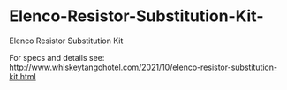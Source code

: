 # Elenco-Resistor-Substitution-Kit-
Elenco Resistor Substitution Kit 

For specs and details see:
http://www.whiskeytangohotel.com/2021/10/elenco-resistor-substitution-kit.html
